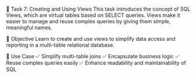 🧩 Task 7: Creating and Using Views
This task introduces the concept of SQL Views, which are virtual tables based on SELECT queries. Views make it easier to manage and reuse complex queries by giving them simple, meaningful names.

🎯 Objective
Learn to create and use views to simplify data access and reporting in a multi-table relational database.

📌 Use Case
✅ Simplify multi-table joins
✅ Encapsulate business logic
✅ Reuse complex queries easily
✅ Enhance readability and maintainability of SQL
